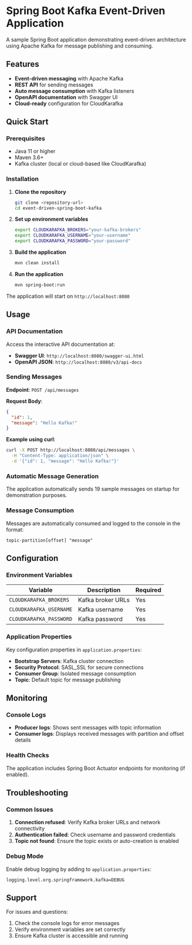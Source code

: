 # Spring Boot Kafka Event-Driven Application

A sample Spring Boot application demonstrating event-driven architecture using Apache Kafka for message publishing and consuming.

## Features

- **Event-driven messaging** with Apache Kafka
- **REST API** for sending messages
- **Auto message consumption** with Kafka listeners
- **OpenAPI documentation** with Swagger UI
- **Cloud-ready** configuration for CloudKarafka

## Quick Start

### Prerequisites

- Java 11 or higher
- Maven 3.6+
- Kafka cluster (local or cloud-based like CloudKarafka)

### Installation

1. **Clone the repository**
   ```bash
   git clone <repository-url>
   cd event-driven-spring-boot-kafka
   ```

2. **Set up environment variables**
   ```bash
   export CLOUDKARAFKA_BROKERS="your-kafka-brokers"
   export CLOUDKARAFKA_USERNAME="your-username"
   export CLOUDKARAFKA_PASSWORD="your-password"
   ```

3. **Build the application**
   ```bash
   mvn clean install
   ```

4. **Run the application**
   ```bash
   mvn spring-boot:run
   ```

The application will start on `http://localhost:8080`

## Usage

### API Documentation

Access the interactive API documentation at:
- **Swagger UI**: `http://localhost:8080/swagger-ui.html`
- **OpenAPI JSON**: `http://localhost:8080/v3/api-docs`

### Sending Messages

**Endpoint**: `POST /api/messages`

**Request Body**:
```json
{
  "id": 1,
  "message": "Hello Kafka!"
}
```

**Example using curl**:
```bash
curl -X POST http://localhost:8080/api/messages \
  -H "Content-Type: application/json" \
  -d '{"id": 1, "message": "Hello Kafka!"}'
```

### Automatic Message Generation

The application automatically sends 19 sample messages on startup for demonstration purposes.

### Message Consumption

Messages are automatically consumed and logged to the console in the format:
```
topic-partition[offset] "message"
```

## Configuration

### Environment Variables

| Variable | Description | Required |
|----------|-------------|----------|
| `CLOUDKARAFKA_BROKERS` | Kafka broker URLs | Yes |
| `CLOUDKARAFKA_USERNAME` | Kafka username | Yes |
| `CLOUDKARAFKA_PASSWORD` | Kafka password | Yes |

### Application Properties

Key configuration properties in `application.properties`:

- **Bootstrap Servers**: Kafka cluster connection
- **Security Protocol**: SASL_SSL for secure connections
- **Consumer Group**: Isolated message consumption
- **Topic**: Default topic for message publishing

## Monitoring

### Console Logs

- **Producer logs**: Shows sent messages with topic information
- **Consumer logs**: Displays received messages with partition and offset details

### Health Checks

The application includes Spring Boot Actuator endpoints for monitoring (if enabled).

## Troubleshooting

### Common Issues

1. **Connection refused**: Verify Kafka broker URLs and network connectivity
2. **Authentication failed**: Check username and password credentials
3. **Topic not found**: Ensure the topic exists or auto-creation is enabled

### Debug Mode

Enable debug logging by adding to `application.properties`:
```properties
logging.level.org.springframework.kafka=DEBUG
```

## Support

For issues and questions:
1. Check the console logs for error messages
2. Verify environment variables are set correctly
3. Ensure Kafka cluster is accessible and running